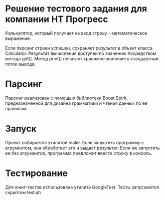 # Решение тестового задания для компании НТ Прогресс

Калькулятор, который получает на вход строку - математическое выражение.

Если парсинг строки успешен, сохраняет результат в объект класса Calculator.
Результат вычисления доступен по значению посредством метода get().
Метод print() печатает хранимое значение в стандартный поток вывода.

# Парсинг 

Парсинг реализован с помощью библиотеки Boost.Spirit,
предназначенной для дизайна грамматики и чтения данных по ее правилам.

# Запуск

Проект собирается утилитой make.
Если запустить программу с агрументом, она обработает его и выдаст результат.
Если же запустить ее без агрументов, программа предложит ввести строку в консоль.

# Тестирование

Для юнит-тестов использована утилита GoogleTest.
Тесты запускаются скриптом test.sh

